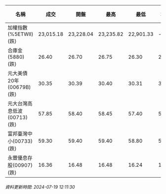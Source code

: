 | 名稱 | 成交 | 開盤 | 最高 | 最低 | 均價 | 成交金額(億) | 昨收 | 漲跌幅 | 漲跌 | 總量 | 昨量 | 振幅 |
| -------- | -------- | -------- | -------- |-------- | -------- | -------- |-------- |-------- |-------- | -------- | -------- |-------- |
|加權指數(%5ETWII) (跌)|23,015.18|23,228.04|23,235.82|22,901.33|-|3,742.19|23,398.47|1.64%|383.29|8,309,963|0|1.43%|
|合庫金(5880) (跌)|26.40|26.70|26.75|26.30|26.47|2.41|26.80|1.49%|0.40|9,093|15,356|1.68%|
|元大美債20年(00679B) (跌)|30.35|30.39|30.40|30.31|30.36|13.45|30.39|0.13%|0.04|44,287|52,376|0.30%|
|元大台灣高息低波(00713) (跌)|57.85|58.40|58.45|57.40|57.78|12.80|58.65|1.36%|0.80|22,152|10,671|1.79%|
|富邦臺灣中小(00733) (跌)|59.30|59.40|59.40|58.80|59.09|0.734|59.55|0.42%|0.25|1,242|2,046|1.01%|
|永豐優息存股(00907) (跌)|16.36|16.48|16.48|16.24|16.35|0.478|16.58|1.33%|0.22|2,922|3,380|1.45%|
###### 資料更新時間: 2024-07-19 12:11:30